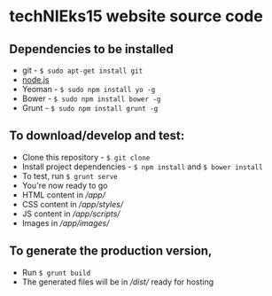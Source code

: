 # techNIEks15 website source code

## Dependencies to be installed
* git -  ``
$ sudo apt-get install git
``
* [node.js](https://nodejs.org/download/)
* Yeoman - ``$ sudo npm install yo -g``
* Bower - ``$ sudo npm install bower -g``
* Grunt - ``$ sudo npm install grunt -g``

## To download/develop and test:
* Clone this repository - `$ git clone `
* Install project dependencies -  `$ npm install` and `$ bower install`
* To test, run `$ grunt serve`
* You're now ready to go
* HTML content in _/app/_
* CSS content in _/app/styles/_
* JS content in _/app/scripts/_
* Images in _/app/images/_

## To generate the production version,
* Run `$ grunt build`
* The generated files will be in _/dist/_ ready for hosting
